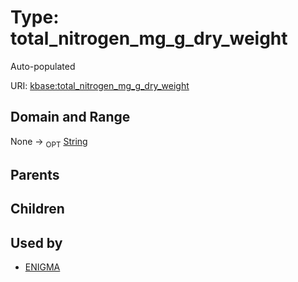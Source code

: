 
# Type: total_nitrogen_mg_g_dry_weight


Auto-populated

URI: [kbase:total_nitrogen_mg_g_dry_weight](http://kbase.us/total_nitrogen_mg_g_dry_weight)


## Domain and Range

None ->  <sub>OPT</sub> [String](types/String.md)

## Parents


## Children


## Used by

 * [ENIGMA](ENIGMA.md)

